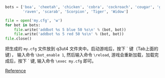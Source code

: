 ```py
bots = ['boa', 'cheetah', 'chicken', 'cobra', 'cockroach', 'cougar', 'goose', 'mantis', 'penguin', 'puma', 'python',
        'raven', 'scarab', 'Scorpion', 'Tiger', 'Widow']

file = open('my.cfg', 'w')
for bot in bots:
    file.write('addbot %s 5 blue 50 %s\n' % (bot, bot))
    file.write('addbot %s 5 red 50 %s\n' % (bot, bot))
file.close()
```
把生成的 `my.cfg` 文件放到 q3ut4 文件夹中。启动游戏后，按下 \` 键（Tab上面的键）， 输入命令 `\bot_enable 1`, 然后输入命令 `\reload`, 游戏会重新加载，加载完成后，按下 \` 键,  输入命令 `\exec my.cfg` 即可。

[Reference](https://www.urbanterror.info/support/188-game-bots/)